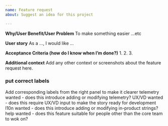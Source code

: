 ```yaml
---
name: Feature request
about: Suggest an idea for this project

---
```


**Why/User Benefit/User Problem**
To make something easier ...etc

**User story**
As a ..., I would like ...

**Acceptance Criteria (how do I know when I’m done?)** 
1.
2.
3.

**Additional context**
Add any other context or screenshots about the feature request here.

### put correct labels ###
Add corresponding labels from the right panel to make it clearer
telemetry wanted - does this introduce adding or modifying telemetry?
UX/VD wanted - does this require UX/VD input to make the story ready for development
l10n wanted - does this introduce adding or modifying in-product strings?
help wanted - does this feature suitable for people other than the core team to wok on?
